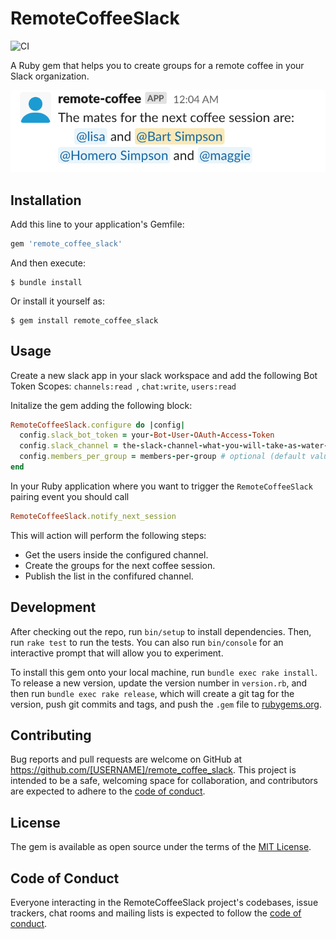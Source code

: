 # RemoteCoffeeSlack
![CI](https://github.com/Calzada-Code/remote-coffee-slack/workflows/CI/badge.svg)

A Ruby gem that helps you to create groups for a remote coffee in your Slack organization.

![remote-cofee-slack](./remote-coffee-slack.png)


## Installation

Add this line to your application's Gemfile:

```ruby
gem 'remote_coffee_slack'
```

And then execute:

    $ bundle install

Or install it yourself as:

    $ gem install remote_coffee_slack


## Usage

Create a new slack app in your slack workspace and add the following Bot Token Scopes:
`channels:read `, `chat:write`, `users:read`

Initalize the gem adding the following block:

```ruby
RemoteCoffeeSlack.configure do |config|
  config.slack_bot_token = your-Bot-User-OAuth-Access-Token
  config.slack_channel = the-slack-channel-what-you-will-take-as-water-cooler
  config.members_per_group = members-per-group # optional (default value is 2)
end
```

In your Ruby application where you want to trigger the `RemoteCoffeeSlack` pairing event you should call

```ruby
RemoteCoffeeSlack.notify_next_session
```

This will action will perform the following steps:
- Get the users inside the configured channel.
- Create the groups for the next coffee session.
- Publish the list in the confifured channel.

## Development

After checking out the repo, run `bin/setup` to install dependencies. Then, run `rake test` to run the tests. You can also run `bin/console` for an interactive prompt that will allow you to experiment.

To install this gem onto your local machine, run `bundle exec rake install`. To release a new version, update the version number in `version.rb`, and then run `bundle exec rake release`, which will create a git tag for the version, push git commits and tags, and push the `.gem` file to [rubygems.org](https://rubygems.org).

## Contributing

Bug reports and pull requests are welcome on GitHub at https://github.com/[USERNAME]/remote_coffee_slack. This project is intended to be a safe, welcoming space for collaboration, and contributors are expected to adhere to the [code of conduct](https://github.com/Calzada-Code/remote-coffee-slack/blob/master/CODE_OF_CONDUCT.md).


## License

The gem is available as open source under the terms of the [MIT License](https://opensource.org/licenses/MIT).

## Code of Conduct

Everyone interacting in the RemoteCoffeeSlack project's codebases, issue trackers, chat rooms and mailing lists is expected to follow the [code of conduct](https://github.com/Calzada-Code/remote-coffee-slack/blob/master/CODE_OF_CONDUCT.md).
